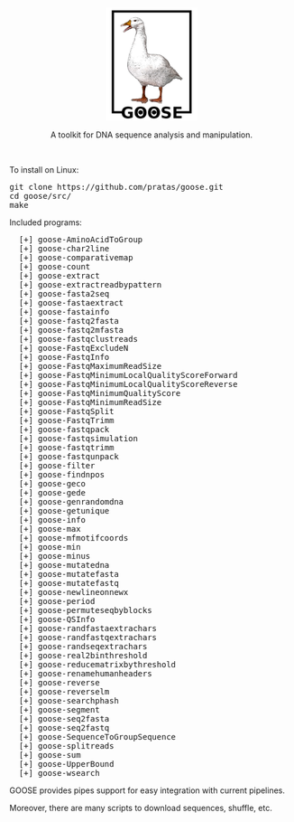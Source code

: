 <p align="center"><img src="imgs/logo.png"
alt="GOOSE" height="200" border="0" /></p>

<p align="center">A toolkit for DNA sequence analysis and manipulation.</p>
<br>

To install on Linux:
<pre>
git clone https://github.com/pratas/goose.git
cd goose/src/
make
</pre>

Included programs:
<pre>
  [+] goose-AminoAcidToGroup
  [+] goose-char2line
  [+] goose-comparativemap
  [+] goose-count
  [+] goose-extract
  [+] goose-extractreadbypattern
  [+] goose-fasta2seq
  [+] goose-fastaextract
  [+] goose-fastainfo
  [+] goose-fastq2fasta
  [+] goose-fastq2mfasta
  [+] goose-fastqclustreads
  [+] goose-FastqExcludeN
  [+] goose-FastqInfo
  [+] goose-FastqMaximumReadSize
  [+] goose-FastqMinimumLocalQualityScoreForward
  [+] goose-FastqMinimumLocalQualityScoreReverse
  [+] goose-FastqMinimumQualityScore
  [+] goose-FastqMinimumReadSize
  [+] goose-FastqSplit
  [+] goose-FastqTrimm
  [+] goose-fastqpack
  [+] goose-fastqsimulation
  [+] goose-fastqtrimm
  [+] goose-fastqunpack
  [+] goose-filter
  [+] goose-findnpos
  [+] goose-geco
  [+] goose-gede
  [+] goose-genrandomdna
  [+] goose-getunique
  [+] goose-info
  [+] goose-max
  [+] goose-mfmotifcoords
  [+] goose-min
  [+] goose-minus
  [+] goose-mutatedna
  [+] goose-mutatefasta
  [+] goose-mutatefastq
  [+] goose-newlineonnewx
  [+] goose-period
  [+] goose-permuteseqbyblocks
  [+] goose-QSInfo
  [+] goose-randfastaextrachars
  [+] goose-randfastqextrachars
  [+] goose-randseqextrachars
  [+] goose-real2binthreshold
  [+] goose-reducematrixbythreshold
  [+] goose-renamehumanheaders
  [+] goose-reverse
  [+] goose-reverselm
  [+] goose-searchphash
  [+] goose-segment
  [+] goose-seq2fasta
  [+] goose-seq2fastq
  [+] goose-SequenceToGroupSequence
  [+] goose-splitreads
  [+] goose-sum
  [+] goose-UpperBound
  [+] goose-wsearch
</pre>

GOOSE provides pipes support for easy integration with current pipelines.

Moreover, there are many scripts to download sequences, shuffle, etc.


